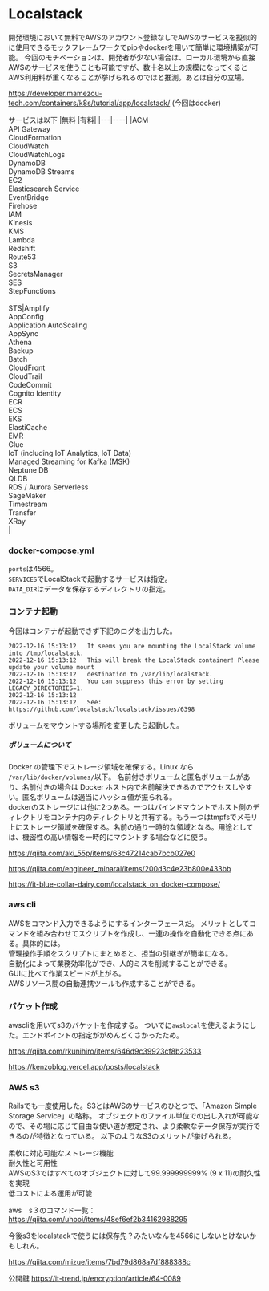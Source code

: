 # Localstack

開発環境において無料でAWSのアカウント登録なしでAWSのサービスを擬似的に使用できるモックフレームワークでpipやdockerを用いて簡単に環境構築が可能。
今回のモチベーションは、開発者が少ない場合は、ローカル環境から直接AWSのサービスを使うことも可能ですが、数十名以上の規模になってくるとAWS利用料が重くなることが挙げられるのではと推測。あとは自分の立場。

https://developer.mamezou-tech.com/containers/k8s/tutorial/app/localstack/ (今回はdocker)



サービスは以下
|無料	|有料|
|---|----|
|ACM<br>API Gateway<br>CloudFormation<br>CloudWatch<br>CloudWatchLogs<br>DynamoDB<br>DynamoDB Streams<br>EC2<br>Elasticsearch Service<br>EventBridge<br>Firehose<br>IAM<br>Kinesis<br>KMS<br>Lambda<br>Redshift<br>Route53<br>S3<br>SecretsManager<br>SES<br>StepFunctions<br><br>STS|Amplify<br>AppConfig<br>Application AutoScaling<br>AppSync<br>Athena<br>Backup<br>Batch<br>CloudFront<br>CloudTrail<br>CodeCommit<br>Cognito Identity<br>ECR<br>ECS<br>EKS<br>ElastiCache<br>EMR<br>Glue<br>IoT (including IoT Analytics, IoT Data)<br>Managed Streaming for Kafka (MSK)<br>Neptune DB<br>QLDB<br>RDS / Aurora Serverless<br>SageMaker<br>Timestream<br>Transfer<br>XRay<br>|

### docker-compose.yml

```ports```は4566。<br>
```SERVICES```でLocalStackで起動するサービスは指定。<br>
```DATA_DIR```はデータを保存するディレクトリの指定。


### コンテナ起動
今回はコンテナが起動できず下記のログを出力した。
```
2022-12-16 15:13:12   It seems you are mounting the LocalStack volume into /tmp/localstack.
2022-12-16 15:13:12   This will break the LocalStack container! Please update your volume mount
2022-12-16 15:13:12   destination to /var/lib/localstack.
2022-12-16 15:13:12   You can suppress this error by setting LEGACY_DIRECTORIES=1.
2022-12-16 15:13:12 
2022-12-16 15:13:12   See: https://github.com/localstack/localstack/issues/6398
```
ボリュームをマウントする場所を変更したら起動した。

##### ボリュームについて
Docker の管理下でストレージ領域を確保する。Linux なら ```/var/lib/docker/volumes/```以下。
名前付きボリュームと匿名ボリュームがあり、名前付きの場合は Docker ホスト内で名前解決できるのでアクセスしやすい。匿名ボリュームは適当にハッシュ値が振られる。<br>
dockerのストレージには他に2つある。一つはバインドマウントでホスト側のディレクトリをコンテナ内のディレクトリと共有する。もう一つはtmpfsでメモリ上にストレージ領域を確保する。名前の通り一時的な領域となる。用途としては、機密性の高い情報を一時的にマウントする場合などに使う。

https://qiita.com/aki_55p/items/63c47214cab7bcb027e0

https://qiita.com/engineer_minarai/items/200d3c4e23b800e433bb

https://it-blue-collar-dairy.com/localstack_on_docker-compose/

### aws cli

AWSをコマンド入力できるようにするインターフェースだ。
メリットとしてコマンドを組み合わせてスクリプトを作成し、一連の操作を自動化できる点にある。具体的には。<br>
管理操作手順をスクリプトにまとめると、担当の引継ぎが簡単になる。<br>
自動化によって業務効率化ができ、人的ミスを削減することができる。<br>
GUIに比べて作業スピードが上がる。<br>
AWSリソース間の自動連携ツールも作成することができる。<br>

### バケット作成

awscliを用いてs3のバケットを作成する。
ついでに```awslocal```を使えるようにした。エンドポイントの指定ががめんどくさかったため。


https://qiita.com/rkunihiro/items/646d9c39923cf8b23533

https://kenzoblog.vercel.app/posts/localstack

### AWS s3

Railsでも一度使用した。S3とはAWSのサービスのひとつで、「Amazon Simple Storage Service」の略称。
オブジェクトのファイル単位での出し入れが可能なので、その場に応じて自由な使い道が想定され、より柔軟なデータ保存が実行できるのが特徴となっている。
以下のようなS3のメリットが挙げられる。

柔軟に対応可能なストレージ機能<br>
耐久性と可用性<br>
AWSのS3ではすべてのオブジェクトに対して99.999999999% (9 x 11)の耐久性を実現<br>
低コストによる運用が可能<br>

aws　s３のコマンド一覧：　https://qiita.com/uhooi/items/48ef6ef2b34162988295

今後s3をlocalstackで使うには保存先？みたいなんを4566にしないとけないかもしれん。

https://qiita.com/mizue/items/7bd79d868a7df888388c

公開鍵
https://it-trend.jp/encryption/article/64-0089

